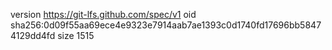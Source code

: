 version https://git-lfs.github.com/spec/v1
oid sha256:0d09f55aa69ece4e9323e7914aab7ae1393c0d1740fd17696bb58474129dd4fd
size 1515
